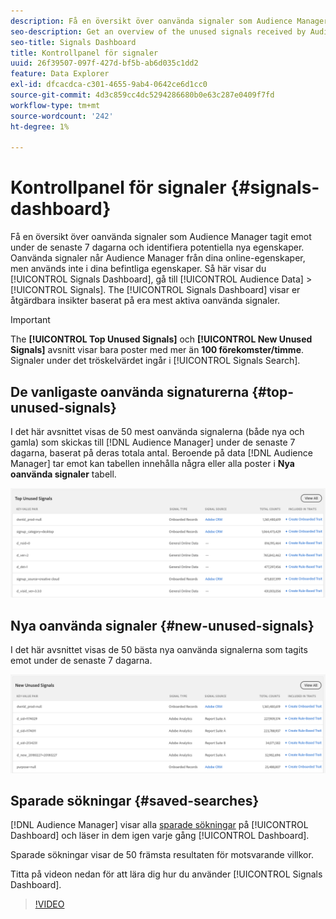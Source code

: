 ```yaml
---
description: Få en översikt över oanvända signaler som Audience Manager tagit emot under de senaste 7 dagarna och identifiera potentiella nya egenskaper. Oanvända signaler når Audience Manager från dina online-egenskaper, men används inte i dina befintliga egenskaper. Gå till Målgruppsdata > Signaler om du vill visa kontrollpanelen för signaler. Kontrollpanelen Signals visar åtgärdbara insikter baserat på dina mest aktiva oanvända signaler.
seo-description: Get an overview of the unused signals received by Audience Manager in the past 7 days and identify potential new traits. Unused signals reach Audience Manager from your online properties, but are not used in any of your existing traits. To view the Signals Dashboard, go to Audience Data > Signals. The Signals Dashboard shows you actionable insights based on your most active unused signals.
seo-title: Signals Dashboard
title: Kontrollpanel för signaler
uuid: 26f39507-097f-427d-bf5b-ab6d035c1dd2
feature: Data Explorer
exl-id: dfcacdca-c301-4655-9ab4-0642ce6d1cc0
source-git-commit: 4d3c859cc4dc5294286680b0e63c287e0409f7fd
workflow-type: tm+mt
source-wordcount: '242'
ht-degree: 1%

---
```


# Kontrollpanel för signaler {#signals-dashboard}

Få en översikt över oanvända signaler som Audience Manager tagit emot under de senaste 7 dagarna och identifiera potentiella nya egenskaper. Oanvända signaler når Audience Manager från dina online-egenskaper, men används inte i dina befintliga egenskaper. Så här visar du [!UICONTROL Signals Dashboard], gå till [!UICONTROL Audience Data] > [!UICONTROL Signals]. The [!UICONTROL Signals Dashboard] visar er åtgärdbara insikter baserat på era mest aktiva oanvända signaler.

>[!IMPORTANT]
>
>The **[!UICONTROL Top Unused Signals]** och **[!UICONTROL New Unused Signals]** avsnitt visar bara poster med mer än **100 förekomster/timme**. Signaler under det tröskelvärdet ingår i [!UICONTROL Signals Search].

## De vanligaste oanvända signaturerna {#top-unused-signals}

I det här avsnittet visas de 50 mest oanvända signalerna (både nya och gamla) som skickas till [!DNL Audience Manager] under de senaste 7 dagarna, baserat på deras totala antal. Beroende på data [!DNL Audience Manager] tar emot kan tabellen innehålla några eller alla poster i **Nya oanvända signaler** tabell.

![](assets/signals-top-unused.png)

## Nya oanvända signaler {#new-unused-signals}

I det här avsnittet visas de 50 bästa nya oanvända signalerna som tagits emot under de senaste 7 dagarna.

![](assets/signals-new-unused.png)

## Sparade sökningar {#saved-searches}

[!DNL Audience Manager] visar alla [sparade sökningar](../../features/data-explorer/data-explorer-signals-search/data-explorer-save-search.md) på [!UICONTROL Dashboard] och läser in dem igen varje gång [!UICONTROL Dashboard].

Sparade sökningar visar de 50 främsta resultaten för motsvarande villkor.

Titta på videon nedan för att lära dig hur du använder [!UICONTROL Signals Dashboard].
>[!VIDEO](https://video.tv.adobe.com/v/25151/)
